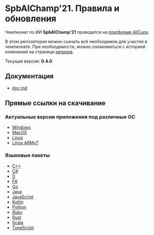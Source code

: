 # SpbAIChamp'21. Правила и обновления

Чемпионат по ИИ **SpbAIChamp'21** проводится на [платформе AllCups](https://cups.online/ru/contests/spbaichamp21).

В этом репозитории можно скачать всё необходимое для участия в чемпионате.
При необходимости, можно ознакомиться с историей изменений на странице [релизов](https://github.com/All-Cups/spbaichamp21/releases).

Текущая версия: **0.4.0**

## Документация

- [doc.md](doc/doc.md)

## Прямые ссылки на скачивание

### Актуальные версии приложения под различные ОС

- [Windows](https://github.com/All-Cups/spbaichamp21/releases/download/v0.4.0/app-windows.zip)
- [MacOS](https://github.com/All-Cups/spbaichamp21/releases/download/v0.4.0/app-macos.tar.gz)
- [Linux](https://github.com/All-Cups/spbaichamp21/releases/download/v0.4.0/app-linux.tar.gz)
- [Linux ARMv7](https://github.com/All-Cups/spbaichamp21/releases/download/v0.4.0/app-linux-armv7.tar.gz)

### Языковые пакеты

- [С++](https://github.com/All-Cups/spbaichamp21/releases/download/v0.4.0/client-cpp.zip)
- [C#](https://github.com/All-Cups/spbaichamp21/releases/download/v0.4.0/client-csharp.zip)
- [D](https://github.com/All-Cups/spbaichamp21/releases/download/v0.4.0/client-dlang.zip)
- [F#](https://github.com/All-Cups/spbaichamp21/releases/download/v0.4.0/client-fsharp.zip)
- [Go](https://github.com/All-Cups/spbaichamp21/releases/download/v0.4.0/client-go.zip)
- [Java](https://github.com/All-Cups/spbaichamp21/releases/download/v0.4.0/client-java.zip)
- [JavaScript](https://github.com/All-Cups/spbaichamp21/releases/download/v0.4.0/client-javascript.zip)
- [Kotlin](https://github.com/All-Cups/spbaichamp21/releases/download/v0.4.0/client-kotlin.zip)
- [Python](https://github.com/All-Cups/spbaichamp21/releases/download/v0.4.0/client-python.zip)
- [Ruby](https://github.com/All-Cups/spbaichamp21/releases/download/v0.4.0/client-ruby.zip)
- [Rust](https://github.com/All-Cups/spbaichamp21/releases/download/v0.4.0/client-rust.zip)
- [Scala](https://github.com/All-Cups/spbaichamp21/releases/download/v0.4.0/client-scala.zip)
- [TypeScript](https://github.com/All-Cups/spbaichamp21/releases/download/v0.4.0/client-typescript.zip)
